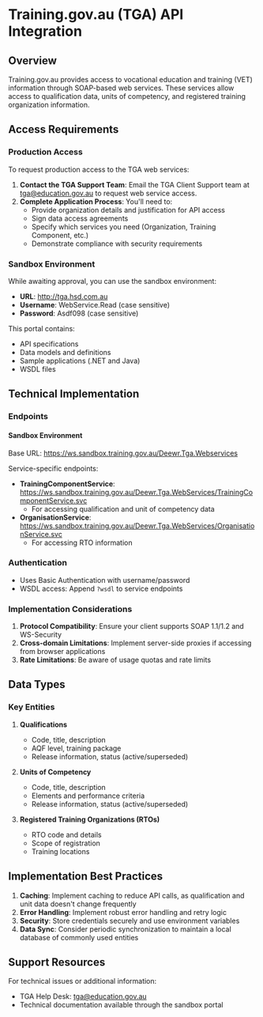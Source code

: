 # Training.gov.au (TGA) API Integration

## Overview
Training.gov.au provides access to vocational education and training (VET) information through SOAP-based web services. These services allow access to qualification data, units of competency, and registered training organization information.

## Access Requirements

### Production Access
To request production access to the TGA web services:

1. **Contact the TGA Support Team**: Email the TGA Client Support team at tga@education.gov.au to request web service access.
2. **Complete Application Process**: You'll need to:
   - Provide organization details and justification for API access
   - Sign data access agreements
   - Specify which services you need (Organization, Training Component, etc.)
   - Demonstrate compliance with security requirements

### Sandbox Environment
While awaiting approval, you can use the sandbox environment:
- **URL**: http://tga.hsd.com.au
- **Username**: WebService.Read (case sensitive)
- **Password**: Asdf098 (case sensitive)

This portal contains:
- API specifications
- Data models and definitions
- Sample applications (.NET and Java)
- WSDL files

## Technical Implementation

### Endpoints

#### Sandbox Environment
Base URL: https://ws.sandbox.training.gov.au/Deewr.Tga.Webservices

Service-specific endpoints:
- **TrainingComponentService**: https://ws.sandbox.training.gov.au/Deewr.Tga.WebServices/TrainingComponentService.svc
  - For accessing qualification and unit of competency data
- **OrganisationService**: https://ws.sandbox.training.gov.au/Deewr.Tga.WebServices/OrganisationService.svc
  - For accessing RTO information

### Authentication
- Uses Basic Authentication with username/password
- WSDL access: Append `?wsdl` to service endpoints

### Implementation Considerations
1. **Protocol Compatibility**: Ensure your client supports SOAP 1.1/1.2 and WS-Security
2. **Cross-domain Limitations**: Implement server-side proxies if accessing from browser applications
3. **Rate Limitations**: Be aware of usage quotas and rate limits 

## Data Types

### Key Entities

1. **Qualifications**
   - Code, title, description
   - AQF level, training package
   - Release information, status (active/superseded)

2. **Units of Competency**
   - Code, title, description
   - Elements and performance criteria
   - Release information, status (active/superseded)

3. **Registered Training Organizations (RTOs)**
   - RTO code and details
   - Scope of registration
   - Training locations

## Implementation Best Practices

1. **Caching**: Implement caching to reduce API calls, as qualification and unit data doesn't change frequently
2. **Error Handling**: Implement robust error handling and retry logic
3. **Security**: Store credentials securely and use environment variables
4. **Data Sync**: Consider periodic synchronization to maintain a local database of commonly used entities

## Support Resources

For technical issues or additional information:
- TGA Help Desk: tga@education.gov.au
- Technical documentation available through the sandbox portal